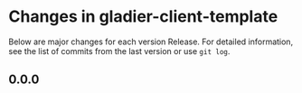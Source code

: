 # Changes in gladier-client-template

Below are major changes for each version Release. For detailed information,
see the list of commits from the last version or use `git log`.

## 0.0.0